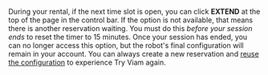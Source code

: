 During your rental, if the next time slot is open, you can click **EXTEND** at the top of the page in the control bar.
If the option is not available, that means there is another reservation waiting.
You must do this *before your session ends* to reset the timer to 15 minutes.
Once your session has ended, you can no longer access this option, but the robot's final configuration will remain in your account.
You can always create a new reservation and [reuse the configuration](/try-viam/faq/#how-can-i-reuse-my-rented-rover) to experience Try Viam again.
